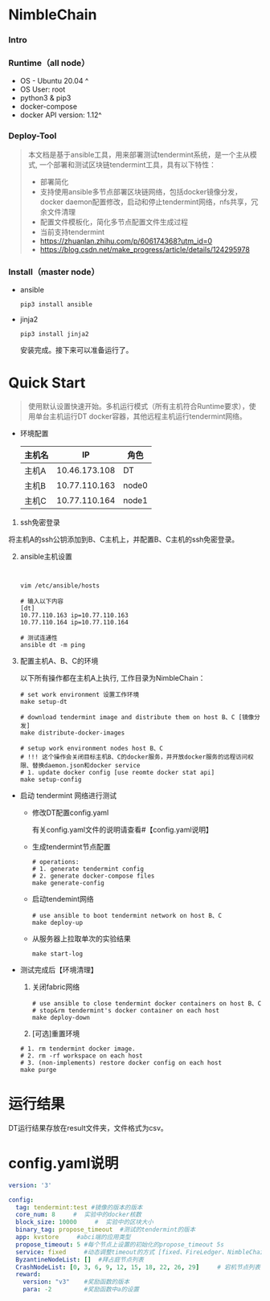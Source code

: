 # NimbleChain

### Intro



### Runtime（all node）

- OS - Ubuntu 20.04 ^
- OS User: root
- python3 & pip3
- docker-compose
- docker API version: 1.12^

### Deploy-Tool

> 本文档是基于ansible工具，用来部署测试tendermint系统，是一个主从模式, 一个部署和测试区块链tendermint工具，具有以下特性：
>
> - 部署简化
> - 支持使用ansible多节点部署区块链网络，包括docker镜像分发，docker daemon配置修改，启动和停止tendermint网络，nfs共享，冗余文件清理
> - 配置文件模板化，简化多节点配置文件生成过程
> - 当前支持tendermint
> - https://zhuanlan.zhihu.com/p/606174368?utm_id=0
> - https://blog.csdn.net/make_progress/article/details/124295978

### Install（master node）

- ansible

  ```shell
  pip3 install ansible
  ```
- jinja2

  ```shell
  pip3 install jinja2
  ```

  安装完成。接下来可以准备运行了。

# Quick Start

> 使用默认设置快速开始。多机运行模式（所有主机符合Runtime要求），使用单台主机运行DT docker容器，其他远程主机运行tendermint网络。

- 环境配置

  | 主机名 | IP            | 角色  |
    | ------ |---------------| ---- |
  | 主机A  | 10.46.173.108 | DT   |
  | 主机B  | 10.77.110.163 | node0 |
  | 主机C  | 10.77.110.164 | node1 |


1. ssh免密登录

将主机A的ssh公钥添加到B、C主机上，并配置B、C主机的ssh免密登录。

2. ansible主机设置

   ```shell


   vim /etc/ansible/hosts

   # 输入以下内容
   [dt]
   10.77.110.163 ip=10.77.110.163
   10.77.110.164 ip=10.77.110.164

   # 测试连通性
   ansible dt -m ping
   ```
3. 配置主机A、B、C的环境

   以下所有操作都在主机A上执行, 工作目录为NimbleChain：

   ```shell
   # set work environment 设置工作环境   
   make setup-dt

   # download tendermint image and distribute them on host B、C [镜像分发]
   make distribute-docker-images

   # setup work environment nodes host B、C
   # !!! 这个操作会关闭目标主机B、C的docker服务，并开放docker服务的远程访问权限、替换daemon.json和docker service
   # 1. update docker config [use reomte docker stat api]
   make setup-config
   ```
- 启动 tendermint 网络进行测试

    - 修改DT配置config.yaml

      有关config.yaml文件的说明请查看#【config.yaml说明】
    - 生成tendermint节点配置

      ```shell
      # operations:
      # 1. generate tendermint config
      # 2. generate docker-compose files 
      make generate-config
      ```
    - 启动tendemint网络

      ```shell
      # use ansible to boot tendermint network on host B、C
      make deploy-up
      ```
    - 从服务器上拉取单次的实验结果
      ```shell
      make start-log
      ```
- 测试完成后【环境清理】

    1. 关闭fabric网络

       ```shell
       # use ansible to close tendermint docker containers on host B、C
       # stop&rm tendermint's docker container on each host
       make deploy-down
       ```
    2. [可选]重置环境

  ```shell
  # 1. rm tendermint docker image.
  # 2. rm -rf workspace on each host
  # 3. (non-implements) restore docker config on each host
  make purge
  ```

# 运行结果

DT运行结果存放在result文件夹，文件格式为csv。

# config.yaml说明

```yaml
version: '3'

config:
  tag: tendermint:test #镜像的版本的版本
  core_num: 8     #  实验中的docker核数
  block_size: 10000     #  实验中的区块大小
  binary_tag: propose_timeout  #测试的tendermint的版本
  app: kvstore     #abci端的应用类型
  propose_timeout: 5 #每个节点上设置的初始化的propose_timeout 5s
  service: fixed     #动态调整timeout的方式 [fixed、FireLedger、NimbleChain-J、NimbleChain-NA、NimbleChain-Full]
  ByzantineNodeList: []  #拜占庭节点列表
  CrashNodeList: [0, 3, 6, 9, 12, 15, 18, 22, 26, 29]     # 宕机节点列表
  reward:
    version: "v3"    #奖励函数的版本
    para: -2         #奖励函数中a的设置
```